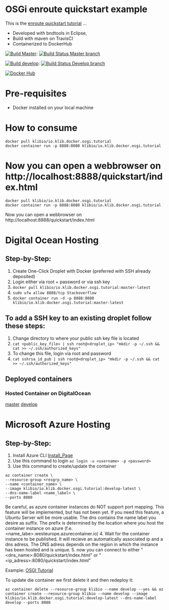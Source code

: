 # OSGi enroute quickstart example

This is the [enroute quickstart tutorial](https://github.com/osgi/osgi.enroute) ...

* Developed with bndtools in Eclipse,
* Build with maven on TravisCI
* Containerized to DockerHub

[![Build Master](https://img.shields.io/badge/branch-master-brightgreen.svg)](https://github.com/klibio/io.klib.docker.osgi.tut/tree/master): 
[![Build Status Master branch](https://api.travis-ci.org/klibio/io.klib.docker.osgi.tut.svg?branch=master)](https://travis-ci.org/klibio/io.klib.docker.osgi.tut)

[![Build develop](https://img.shields.io/badge/branch-develop-yellow.svg)](https://github.com/klibio/io.klib.docker.osgi.tut/tree/develop): 
[![Build Status Develop branch](https://api.travis-ci.org/klibio/io.klib.docker.osgi.tut.svg?branch=develop)](https://travis-ci.org/klibio/io.klib.docker.osgi.tut)

[![Docker Hub](https://img.shields.io/badge/Docker%20Hub-io.klib.docker.osgi.tutorial-blue.svg)](https://hub.docker.com/r/klibio/io.klib.docker.osgi.tutorial/)

# Pre-requisites

* Docker installed on your local machine

# How to consume


````
docker pull klibio/io.klib.docker.osgi.tutorial
docker container run -p 8888:8080 klibio/io.klib.docker.osgi.tutorial
````
Now you can open a webbrowser on 
http://localhost:8888/quickstart/index.html
=======

````
docker pull klibio/io.klib.docker.osgi.tutorial
docker container run -p 8888:8080 klibio/io.klib.docker.osgi.tutorial
````
Now you can open a webbrowser on 
http://localhost:8888/quickstart/index.html

# Digital Ocean Hosting

## Step-by-Step:
1. Create One-Click Droplet with Docker (preferred with SSH already deposited)
2. Login either via root + password or via ssh key
3. `docker pull klibio/io.klib.docker.osgi.tutorial:master-latest`
4. `sudo ufw allow 8888/tcp Stackoverflow`
5. `docker container run -d -p 8888:8080 klibio/io.klib.docker.osgi.tutorial:master-latest`

## To add a SSH key to an existing droplet follow these steps:

1. Change directory to where your public ssh key file is located
2. `cat <public_key_file> | ssh root@<droplet_ip> "mkdir -p ~/.ssh && cat >> ~/.ssh/authorized_keys"`
3. To change this file, login via root and password
4. `cat sshrsa_id_pub | ssh root@<droplet_ip> "mkdir -p ~/.ssh && cat >> ~/.ssh/authorized_keys"`

## Deployed containers

### Hosted Container on DigitalOcean
[master](http://68.183.72.62:8888/quickstart/index.html)
[develop](http://68.183.72.62:8889/quickstart/index.html)

# Microsoft Azure Hosting

## Step-by-Step:
1. Install Azure CLI [Install_Page](https://docs.microsoft.com/en-us/cli/azure/install-azure-cli?view=azure-cli-latest)
2.  Use this command to login `az login -u <username> -p <password>`
3. Use this command to create/update the container 
````
az container create \
--resource-group <resgrp_name> \
--name <container_name> \
--image klibio/io.klib.docker.osgi.tutorial:develop-latest \
--dns-name-label <name_label> \
--ports 8080
````

Be careful, as azure container instances do NOT support port mapping. This feature will be implemented, but has not been yet. If you need this feature, a Ubuntu Server will be more usable. The dns contains the name label you desire as suffix. The prefix is determined by the location where you host the container instance on azure (f.e. <name_labe>.westeurope.azurecontainer.io)
4. Wait for the container instance to be published. It will recieve an automatically associated ip and a dns adress. The DNS adress depends on the region in which the instance has been hosted and is unique.
5. now you can connect to either "<dns_name>:8080/quickstart/index.html" or "<ip_adress>:8080/quickstart/index.html"

Example:
[OSGI Tutorial](http://develop.westeurope.azurecontainer.io:8080/quickstart/index.html)

To update die container we first delete it and then redeploy it:

````
az container delete --resource-group klibio --name develop --yes && az container create --resource-group klibio --name develop --image klibio/io.klib.docker.osgi.tutorial:develop-latest --dns-name-label develop --ports 8080
````
